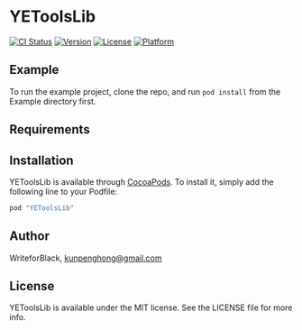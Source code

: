 # YEToolsLib

[![CI Status](http://img.shields.io/travis/WriteforBlack/YEToolsLib.svg?style=flat)](https://travis-ci.org/WriteforBlack/YEToolsLib)
[![Version](https://img.shields.io/cocoapods/v/YEToolsLib.svg?style=flat)](http://cocoapods.org/pods/YEToolsLib)
[![License](https://img.shields.io/cocoapods/l/YEToolsLib.svg?style=flat)](http://cocoapods.org/pods/YEToolsLib)
[![Platform](https://img.shields.io/cocoapods/p/YEToolsLib.svg?style=flat)](http://cocoapods.org/pods/YEToolsLib)

## Example

To run the example project, clone the repo, and run `pod install` from the Example directory first.

## Requirements

## Installation

YEToolsLib is available through [CocoaPods](http://cocoapods.org). To install
it, simply add the following line to your Podfile:

```ruby
pod "YEToolsLib"
```

## Author

WriteforBlack, kunpenghong@gmail.com

## License

YEToolsLib is available under the MIT license. See the LICENSE file for more info.
